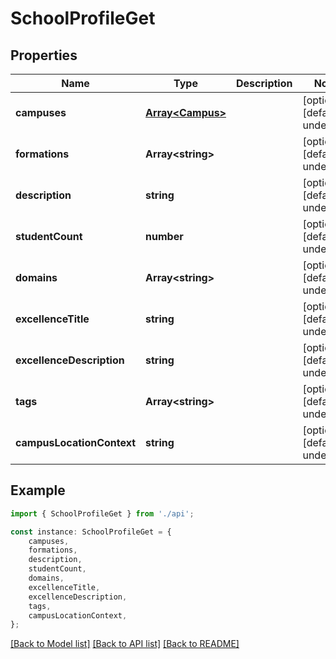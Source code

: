 # SchoolProfileGet


## Properties

Name | Type | Description | Notes
------------ | ------------- | ------------- | -------------
**campuses** | [**Array&lt;Campus&gt;**](Campus.md) |  | [optional] [default to undefined]
**formations** | **Array&lt;string&gt;** |  | [optional] [default to undefined]
**description** | **string** |  | [optional] [default to undefined]
**studentCount** | **number** |  | [optional] [default to undefined]
**domains** | **Array&lt;string&gt;** |  | [optional] [default to undefined]
**excellenceTitle** | **string** |  | [optional] [default to undefined]
**excellenceDescription** | **string** |  | [optional] [default to undefined]
**tags** | **Array&lt;string&gt;** |  | [optional] [default to undefined]
**campusLocationContext** | **string** |  | [optional] [default to undefined]

## Example

```typescript
import { SchoolProfileGet } from './api';

const instance: SchoolProfileGet = {
    campuses,
    formations,
    description,
    studentCount,
    domains,
    excellenceTitle,
    excellenceDescription,
    tags,
    campusLocationContext,
};
```

[[Back to Model list]](../README.md#documentation-for-models) [[Back to API list]](../README.md#documentation-for-api-endpoints) [[Back to README]](../README.md)

